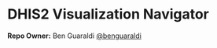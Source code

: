 # DHIS2 Visualization Navigator

**Repo Owner:** Ben Guaraldi [@benguaraldi](https://github.com/benguaraldi)
